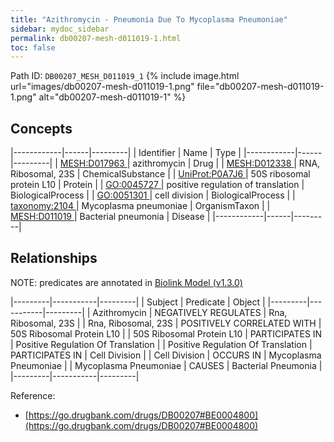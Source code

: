 ```yaml
---
title: "Azithromycin - Pneumonia Due To Mycoplasma Pneumoniae"
sidebar: mydoc_sidebar
permalink: db00207-mesh-d011019-1.html
toc: false 
---
```



Path ID: `DB00207_MESH_D011019_1`
{% include image.html url="images/db00207-mesh-d011019-1.png" file="db00207-mesh-d011019-1.png" alt="db00207-mesh-d011019-1" %}

## Concepts

|------------|------|---------|
| Identifier | Name | Type    |
|------------|------|---------|
| <a href="https://identifiers.org/MESH:D017963">MESH:D017963 </a> | azithromycin | Drug |
| <a href="https://identifiers.org/MESH:D012338">MESH:D012338 </a> | RNA, Ribosomal, 23S | ChemicalSubstance |
| <a href="https://identifiers.org/UniProt:P0A7J6">UniProt:P0A7J6 </a> | 50S ribosomal protein L10 | Protein |
| <a href="https://identifiers.org/GO:0045727">GO:0045727 </a> | positive regulation of translation | BiologicalProcess |
| <a href="https://identifiers.org/GO:0051301">GO:0051301 </a> | cell division | BiologicalProcess |
| <a href="https://identifiers.org/taxonomy:2104">taxonomy:2104 </a> | Mycoplasma pneumoniae | OrganismTaxon |
| <a href="https://identifiers.org/MESH:D011019">MESH:D011019 </a> | Bacterial pneumonia | Disease |
|------------|------|---------|

## Relationships


NOTE: predicates are annotated in <a href="https://github.com/biolink/biolink-model/releases/tag/v1.3.0">Biolink Model (v1.3.0)</a>

|---------|-----------|---------|
| Subject | Predicate | Object  |
|---------|-----------|---------|
| Azithromycin | NEGATIVELY REGULATES | Rna, Ribosomal, 23S |
| Rna, Ribosomal, 23S | POSITIVELY CORRELATED WITH | 50S Ribosomal Protein L10 |
| 50S Ribosomal Protein L10 | PARTICIPATES IN | Positive Regulation Of Translation |
| Positive Regulation Of Translation | PARTICIPATES IN | Cell Division |
| Cell Division | OCCURS IN | Mycoplasma Pneumoniae |
| Mycoplasma Pneumoniae | CAUSES | Bacterial Pneumonia |
|---------|-----------|---------|

Reference: 
  - [https://go.drugbank.com/drugs/DB00207#BE0004800](https://go.drugbank.com/drugs/DB00207#BE0004800)
